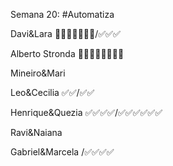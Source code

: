 Semana 20:
#Automatiza 

Davi&Lara 🏋️‍♂️🏋️‍♂️🥊🏋️‍♂️/✅✅✅

Alberto Stronda 🏋🏻🏋🏻🏋🏻🏋🏻

Mineiro&Mari 

Leo&Cecilia ✅✅/✅✅

Henrique&Quezia ✅️✅️✅️✅️/✅️✅️✅✅✅✅

Ravi&Naiana 

Gabriel&Marcela   /✅✅✅✅
